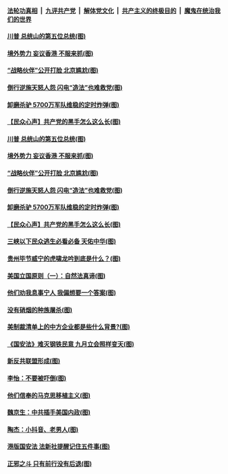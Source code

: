 ####  [法轮功真相](../../../../basic/blob/master/README.md?t=07042302) &nbsp;|&nbsp; [九评共产党](../../../../9ping.md/blob/master/README.md?t=07042302) &nbsp;|&nbsp; [解体党文化](../../../../jtdwh.md/blob/master/README.md?t=07042302)  &nbsp;|&nbsp; [共产主义的终极目的](../../../../gczydzjmd.md/blob/master/README.md?t=07042302) &nbsp;|&nbsp; [魔鬼在统治我们的世界](../../../../mgztzwmdsj.md/blob/master/README.md?t=07042302) 

#### [川普 总统山的第五位总统(图)](../pages/p4/938647.md?t=07042302) 

#### [境外势力 妄议香港 不服来抓(图)](../pages/p4/938616.md?t=07042302) 

#### [“战略伙伴”公开打脸 北京尴尬(图)](../pages/p4/938610.md?t=07042302) 

#### [倒行逆施天怒人怨 闪电“造法”也难救党(图)](../pages/p4/938609.md?t=07042302) 

#### [卸磨杀驴 5700万军队维稳的定时炸弹(图)](../pages/p4/938607.md?t=07042302) 

#### [【民众心声】共产党的黑手怎么这么长(图)](../pages/p4/938456.md?t=07042302) 

#### [川普 总统山的第五位总统(图)](../pages/p4/938647.md?t=07042302) 

#### [境外势力 妄议香港 不服来抓(图)](../pages/p4/938616.md?t=07042302) 

#### [“战略伙伴”公开打脸 北京尴尬(图)](../pages/p4/938610.md?t=07042302) 

#### [倒行逆施天怒人怨 闪电“造法”也难救党(图)](../pages/p4/938609.md?t=07042302) 

#### [卸磨杀驴 5700万军队维稳的定时炸弹(图)](../pages/p4/938607.md?t=07042302) 

#### [【民众心声】共产党的黑手怎么这么长(图)](../pages/p4/938456.md?t=07042302) 

#### [三峡以下民众逃生必看必备 天佑中华(图)](../pages/p4/938593.md?t=07042302) 

#### [贵州毕节威宁的虎啸龙吟到底是什么？(图)](../pages/p4/938596.md?t=07042302) 

#### [美国立国原则（一）：自然法真谛(图)](../pages/p4/938484.md?t=07042302) 

#### [他们劝我息事宁人 我偏想要一个答案(图)](../pages/p4/938491.md?t=07042302) 

#### [没有硝烟的种族屠杀(图)](../pages/p4/938489.md?t=07042302) 

#### [美制裁清单上的中方企业都是些什么背景?(图)](../pages/p4/938486.md?t=07042302) 

#### [《国安法》难灭钢铁民意 九月立会照样变天(图)](../pages/p4/938485.md?t=07042302) 

#### [新反共联盟形成(图)](../pages/p4/938480.md?t=07042302) 

#### [李怡：不要被吓倒(图)](../pages/p4/938488.md?t=07042302) 

#### [他们信奉的马克思移植主义(图)](../pages/p4/938413.md?t=07042302) 

#### [魏京生：中共插手美国内政(图)](../pages/p4/938409.md?t=07042302) 

#### [陶杰：小抖音、老男人(图)](../pages/p4/938404.md?t=07042302) 

#### [港版国安法 法新社提醒记住五件事(图)](../pages/p4/938401.md?t=07042302) 

#### [正邪之斗 只有前行没有后退(图)](../pages/p4/938399.md?t=07042302) 


